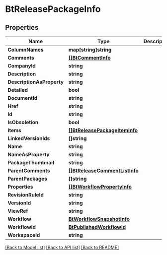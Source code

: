 # BtReleasePackageInfo

## Properties

Name | Type | Description | Notes
------------ | ------------- | ------------- | -------------
**ColumnNames** | **map[string]string** |  | [optional] 
**Comments** | [**[]BtCommentInfo**](BTCommentInfo.md) |  | [optional] 
**CompanyId** | **string** |  | [optional] 
**Description** | **string** |  | [optional] 
**DescriptionAsProperty** | **string** |  | [optional] 
**Detailed** | **bool** |  | [optional] 
**DocumentId** | **string** |  | [optional] 
**Href** | **string** |  | [optional] 
**Id** | **string** |  | [optional] 
**IsObsoletion** | **bool** |  | [optional] 
**Items** | [**[]BtReleasePackageItemInfo**](BTReleasePackageItemInfo.md) |  | [optional] 
**LinkedVersionIds** | **[]string** |  | [optional] 
**Name** | **string** |  | [optional] 
**NameAsProperty** | **string** |  | [optional] 
**PackageThumbnail** | **string** |  | [optional] 
**ParentComments** | [**[]BtReleaseCommentListInfo**](BTReleaseCommentListInfo.md) |  | [optional] 
**ParentPackages** | **[]string** |  | [optional] 
**Properties** | [**[]BtWorkflowPropertyInfo**](BTWorkflowPropertyInfo.md) |  | [optional] 
**RevisionRuleId** | **string** |  | [optional] 
**VersionId** | **string** |  | [optional] 
**ViewRef** | **string** |  | [optional] 
**Workflow** | [**BtWorkflowSnapshotInfo**](BTWorkflowSnapshotInfo.md) |  | [optional] 
**WorkflowId** | [**BtPublishedWorkflowId**](BTPublishedWorkflowId.md) |  | [optional] 
**WorkspaceId** | **string** |  | [optional] 

[[Back to Model list]](../README.md#documentation-for-models) [[Back to API list]](../README.md#documentation-for-api-endpoints) [[Back to README]](../README.md)


